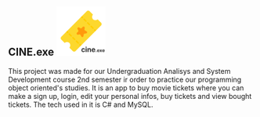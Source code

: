 ## CINE.exe <img src="./TicketsDeCinema/images/logo.png" alt="Cine.exe logo" style="height: 100px; width:100px;margin-left: auto;"/>

This project was made for our Undergraduation Analisys and System Development course 2nd semester ir order to practice our programming object oriented's studies. It is an app to buy movie tickets where you can make a sign up, login, edit your personal infos, buy tickets and view bought tickets. The tech used in it is C# and MySQL.
